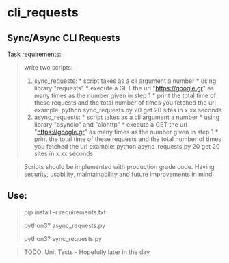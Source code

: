 # cli_requests
## Sync/Async CLI Requests

Task requirements:

> write two scripts:
> 1) sync_requests: * script takes as a cli argument a number * using library "requests" * execute a GET the url "https://google.gr" as many times as the number given in step 1 * print the total time of these requests and the total number of times you fetched the url example: python sync_requests.py 20 get 20 sites in x.xx seconds 
> 2) async_requests: * script takes as a cli argument a number * using library "asyncio" and "aiohttp" * execute a GET the url "https://google.gr" as many times as the number given in step 1 * print the total time of these requests and the total number of times you fetched the url example: python async_requests.py 20 get 20 sites in x.xx seconds

> Scripts should be implemented with production grade code. Having security, usability, maintainability and future improvements in mind.


## Use:
> pip install -r requirements.txt
> 
> python3? async_requests.py <amount>
>
> python3? sync_requests.py <amount>

> TODO: Unit Tests - Hopefully later in the day
